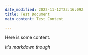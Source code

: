 ```yaml
---
date_modified: 2022-11-12T23:16:09Z
title: Test Document
main_content: Test Content

---
```

Here is some content.  
  
_It's markdown though_